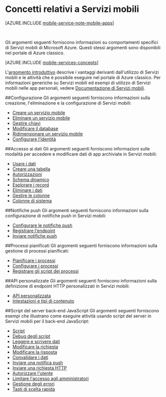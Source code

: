 <properties
	pageTitle="Concetti relativi a Servizi mobili"
	description="Collegamenti ad argomenti sui concetti relativi a Servizi mobili trovati nella Guida del portale di Azure classico."
	services="mobile-services"
	documentationCenter="na"
	authors="ggailey777"
	manager="dwrede"
	editor=""/>

<tags
	ms.service="mobile-services"
	ms.workload="mobile"
	ms.tgt_pltfrm="mobile-multiple"
	ms.devlang="na"
	ms.topic="article"
	ms.date="10/20/2015"
	ms.author="glenga"/>

# Concetti relativi a Servizi mobili

[AZURE.INCLUDE [mobile-service-note-mobile-apps](../../includes/mobile-services-note-mobile-apps.md)]

&nbsp;

Gli argomenti seguenti forniscono informazioni su comportamenti specifici di Servizi mobili di Microsoft Azure. Questi stessi argomenti sono disponibili nel portale di Azure classico.

[AZURE.INCLUDE [mobile-services-concepts](../../includes/mobile-services-concepts.md)]

L'[argomento introduttivo](https://msdn.microsoft.com/library/azure/jj193167.aspx) descrive i vantaggi derivanti dall'utilizzo di Servizi mobili e le attività che è possibile eseguire nel portale di Azure classico. Per informazioni generiche su Servizi mobili ed esempi di utilizzo di Servizi mobili nelle app personali, vedere [Documentazione di Servizi mobili](https://azure.microsoft.com/documentation/services/mobile-services/).

##Configurazione
Gli argomenti seguenti forniscono informazioni sulla creazione, l'eliminazione e la configurazione di Servizi mobili:

- [Creare un servizio mobile](https://msdn.microsoft.com/library/azure/jj193169.aspx)
- [Eliminare un servizio mobile](https://msdn.microsoft.com/library/azure/jj193173.aspx)
- [Gestire chiavi](https://msdn.microsoft.com/library/azure/jj193164.aspx)
- [Modificare il database](https://msdn.microsoft.com/library/azure/jj193170.aspx)
- [Ridimensionare un servizio mobile](https://msdn.microsoft.com/library/azure/jj193178.aspx)
- [Configurare l'identità](https://msdn.microsoft.com/library/azure/jj591527.aspx)

##Accesso ai dati
Gli argomenti seguenti forniscono informazioni sulle modalità per accedere e modificare dati di app archiviate in Servizi mobili:

- [Usare i dati](https://msdn.microsoft.com/library/azure/jj631634.aspx)
- [Creare una tabella](https://msdn.microsoft.com/library/azure/jj193162.aspx)
- [Autorizzazioni](https://msdn.microsoft.com/library/azure/jj193161.aspx)
- [Schema dinamico](https://msdn.microsoft.com/library/azure/jj193175.aspx)
- [Esplorare i record](https://msdn.microsoft.com/library/azure/jj193171.aspx)
- [Eliminare i dati](https://msdn.microsoft.com/library/azure/jj908633.aspx)
- [Gestire le colonne](https://msdn.microsoft.com/library/azure/jj193177.aspx)
- [Colonne di sistema](https://msdn.microsoft.com/library/azure/dn518225.aspx)

##Notifiche push
Gli argomenti seguenti forniscono informazioni sulla configurazione di notifiche push in Servizi mobili:

- [Configurare le notifiche push](https://msdn.microsoft.com/library/azure/jj591526.aspx)
- [Registrare l'endpoint](https://msdn.microsoft.com/library/azure/dn771685.aspx)
- [Inviare notifiche push](https://msdn.microsoft.com/library/azure/jj631630.aspx)

##Processi pianificati
Gli argomenti seguenti forniscono informazioni sulla gestione di processi pianificati:

- [Pianificare i processi](https://msdn.microsoft.com/library/azure/jj860528.aspx)
- [Configurare i processi](https://msdn.microsoft.com/library/azure/jj899833.aspx)
- [Registrare gli script dei processi](https://msdn.microsoft.com/library/azure/jj899832.aspx)

##API personalizzate
Gli argomenti seguenti forniscono informazioni sulla definizione di endpoint HTTP personalizzati in Servizi mobili:

- [API personalizzata](https://msdn.microsoft.com/library/azure/dn280974.aspx)
- [Intestazioni e tipi di contenuto](https://msdn.microsoft.com/library/azure/dn303369.aspx)

##Script del server back-end JavaScript
Gli argomenti seguenti forniscono esempi che illustrano come eseguire attività usando script del server in Servizi mobili per il back-end JavaScript:

- [Script](https://msdn.microsoft.com/library/azure/jj193174.aspx)
- [Debug degli script](https://msdn.microsoft.com/library/azure/jj631636.aspx)
- [Leggere e scrivere dati](https://msdn.microsoft.com/library/azure/jj631640.aspx)
- [Modificare la richiesta](https://msdn.microsoft.com/library/azure/jj631635.aspx)
- [Modificare la risposta](https://msdn.microsoft.com/library/azure/jj631631.aspx)
- [Convalidare i dati](https://msdn.microsoft.com/library/azure/jj631638.aspx)
- [Inviare una notifica push](https://msdn.microsoft.com/library/azure/jj631630.aspx)
- [Inviare una richiesta HTTP](https://msdn.microsoft.com/library/azure/jj631641.aspx)
- [Autorizzare l'utente](https://msdn.microsoft.com/library/azure/jj631637.aspx)
- [Limitare l'accesso agli amministratori](https://msdn.microsoft.com/library/azure/jj712649.aspx)
- [Gestione degli errori](https://msdn.microsoft.com/library/azure/jj631632.aspx)
- [Tasti di scelta rapida](https://msdn.microsoft.com/library/azure/jj552469.aspx)

<!---HONumber=AcomDC_1203_2015-->
